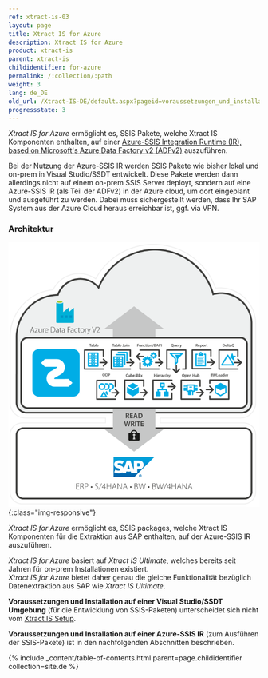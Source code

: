 ```yaml
---
ref: xtract-is-03
layout: page
title: Xtract IS for Azure
description: Xtract IS for Azure
product: xtract-is
parent: xtract-is
childidentifier: for-azure
permalink: /:collection/:path
weight: 3
lang: de_DE
old_url: /Xtract-IS-DE/default.aspx?pageid=voraussetzungen_und_installation___xis_for_azure
progressstate: 3
---
```


*Xtract IS for Azure* ermöglicht es, SSIS Pakete, welche Xtract IS Komponenten enthalten, auf einer [Azure-SSIS Integration Runtime (IR), based on Microsoft's Azure Data Factory v2 (ADFv2)](https://azure.microsoft.com/en-us/blog/lift-sql-server-integration-services-packages-to-azure-with-azure-data-factory/) auszuführen.

Bei der Nutzung der Azure-SSIS IR werden SSIS Pakete wie bisher lokal und on-prem in Visual Studio/SSDT entwickelt.
Diese Pakete werden dann allerdings nicht auf einem on-prem SSIS Server deployt, sondern auf eine Azure-SSIS IR  (als Teil der ADFv2) in der Azure cloud, um dort eingeplant und ausgeführt zu werden. Dabei muss sichergestellt werden, dass Ihr SAP System aus der Azure Cloud heraus erreichbar ist, ggf. via VPN.

### Architektur

![XISforAzure_Architecture](/img/content/xis/Xtract_IS_for_Azure.png){:class="img-responsive"}

*Xtract IS for Azure* ermöglicht es, SSIS packages, welche Xtract IS Komponenten für die Extraktion aus SAP enthalten, auf der Azure-SSIS IR auszuführen.

*Xtract IS for Azure* basiert auf *Xtract IS Ultimate*, welches bereits seit Jahren für on-prem Installationen existiert.<br>
*Xtract IS for Azure* bietet daher genau die gleiche Funktionalität bezüglich Datenextraktion aus SAP wie *Xtract IS Ultimate*.

**Voraussetzungen und Installation auf einer Visual Studio/SSDT Umgebung** (für die Entwicklung von SSIS-Paketen) unterscheidet sich nicht vom [Xtract IS Setup](./einfuehrung/installation).

**Voraussetzungen und Installation auf einer Azure-SSIS IR** (zum Ausführen der SSIS-Pakete) ist in den nachfolgenden Abschnitten beschrieben.

{% include _content/table-of-contents.html parent=page.childidentifier collection=site.de %}
